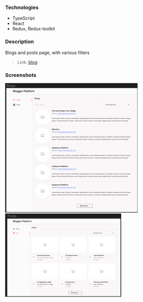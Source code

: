 ### Technologies
- TypeScript
- React
- Redux, Redux-toolkit

### Description
Blogs and posts page, with various filters

> Link: [blog](https://arsen056.github.io/blog-guild/)
> 
### Screenshots
![img_1.png](public/img_1.png)
![img_1.png](public/img_2.png)